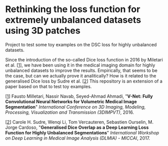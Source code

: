 # Rethinking the loss function for extremely unbalanced datasets using 3D patches

Project to test some toy examples on the DSC loss for highly unbalanced datasets.

Since the introduction of the so-called Dice loss function in 2016 by Miletari et al. [[1](1)], we have been using it in the medical imaging domain for highly unbalanced datasets to improve the results. Empirically, that seems to be the case, but can we actually prove it analitically? How is it related to the generalised Dice loss by Sudre et al. [[2](2)] This repository is an extension of a paper based on that to test toy examples.


[[1](https://arxiv.org/abs/1606.04797)] Fausto Milletari, Nassir Navab, Seyed-Ahmad Ahmadi, "**V-Net: Fully Convolutional Neural Networks for Volumetric Medical Image Segmentation**" *International Conference on 3D Imaging, Modeling, Processing, Visualization and Transmission (3DIMPVT)*, 2016.

[[2](https://link.springer.com/chapter/10.1007/978-3-319-67558-9_28)] Carole H. Sudre, Wenqi Li, Tom Vercauteren, Sebastien Ourselin, M. Jorge Cardoso, "**Generalised Dice Overlap as a Deep Learning Loss Function for Highly Unbalanced Segmentations**" *International Workshop on Deep Learning in Medical Image Analysis (DLMIA) - MICCAI*, 2017.
